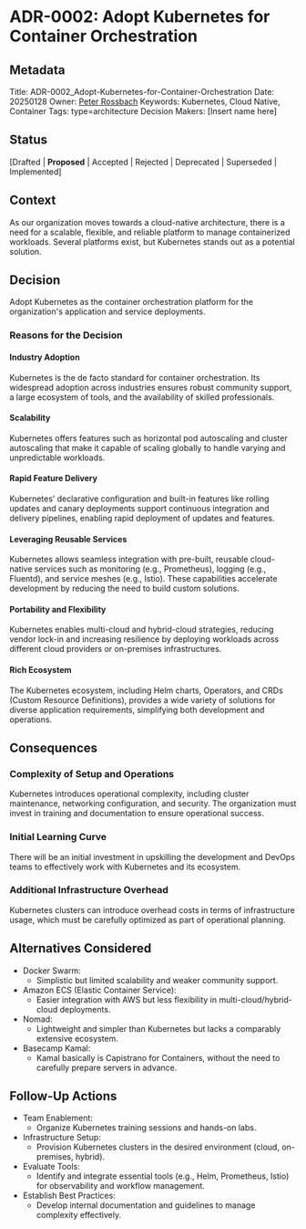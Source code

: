 # ADR-0002: Adopt Kubernetes for Container Orchestration

## Metadata

Title:    ADR-0002_Adopt-Kubernetes-for-Container-Orchestration
Date:     20250128
Owner:    [Peter Rossbach](mailto://peter.rossbach@bee42.com)
Keywords: Kubernetes, Cloud Native, Container
Tags:     type=architecture
Decision Makers: [Insert name here]

## Status

[Drafted | __Proposed__ | Accepted | Rejected | Deprecated | Superseded | Implemented]

## Context

As our organization moves towards a cloud-native architecture, there is a need for a scalable, flexible, and reliable platform to manage containerized workloads. Several platforms exist, but Kubernetes stands out as a potential solution.

## Decision

Adopt Kubernetes as the container orchestration platform for the organization's application and service deployments.

### Reasons for the Decision

#### Industry Adoption

Kubernetes is the de facto standard for container orchestration. Its widespread adoption across industries ensures robust community support, a large ecosystem of tools, and the availability of skilled professionals.

#### Scalability

Kubernetes offers features such as horizontal pod autoscaling and cluster autoscaling that make it capable of scaling globally to handle varying and unpredictable workloads.

#### Rapid Feature Delivery

Kubernetes’ declarative configuration and built-in features like rolling updates and canary deployments support continuous integration and delivery pipelines, enabling rapid deployment of updates and features.

#### Leveraging Reusable Services

Kubernetes allows seamless integration with pre-built, reusable cloud-native services such as monitoring (e.g., Prometheus), logging (e.g., Fluentd), and service meshes (e.g., Istio). These capabilities accelerate development by reducing the need to build custom solutions.

#### Portability and Flexibility

Kubernetes enables multi-cloud and hybrid-cloud strategies, reducing vendor lock-in and increasing resilience by deploying workloads across different cloud providers or on-premises infrastructures.

#### Rich Ecosystem

The Kubernetes ecosystem, including Helm charts, Operators, and CRDs (Custom Resource Definitions), provides a wide variety of solutions for diverse application requirements, simplifying both development and operations.

## Consequences

### Complexity of Setup and Operations

Kubernetes introduces operational complexity, including cluster maintenance, networking configuration, and security. The organization must invest in training and documentation to ensure operational success.

### Initial Learning Curve

There will be an initial investment in upskilling the development and DevOps teams to effectively work with Kubernetes and its ecosystem.

### Additional Infrastructure Overhead

Kubernetes clusters can introduce overhead costs in terms of infrastructure usage, which must be carefully optimized as part of operational planning.

## Alternatives Considered

* Docker Swarm:
  * Simplistic but limited scalability and weaker community support.
* Amazon ECS (Elastic Container Service):
  * Easier integration with AWS but less flexibility in multi-cloud/hybrid-cloud deployments.
* Nomad:
  * Lightweight and simpler than Kubernetes but lacks a comparably extensive ecosystem.
* Basecamp Kamal:
  * Kamal basically is Capistrano for Containers, without the  need to carefully prepare servers in advance.

## Follow-Up Actions

* Team Enablement:
  * Organize Kubernetes training sessions and hands-on labs.
* Infrastructure Setup:
  * Provision Kubernetes clusters in the desired environment (cloud, on-premises, hybrid).
* Evaluate Tools:
  * Identify and integrate essential tools (e.g., Helm, Prometheus, Istio) for observability and workflow management.
* Establish Best Practices:
  * Develop internal documentation and guidelines to manage complexity effectively.